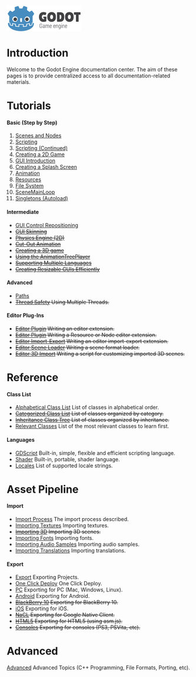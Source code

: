![](images/logo.png)
# Introduction

Welcome to the Godot Engine documentation center. The aim of these pages is to provide centralized access to all documentation-related materials.

# Tutorials

####  Basic (Step by Step)

 1.  [ Scenes and Nodes](tutorial_scene)
 2.  [Scripting](tutorial_scripting)
 3.  [Scripting (Continued)](tutorial_scripting_2)
 4.  [Creating a 2D Game](tutorial_2d)
 5.  [GUI Introduction](tutorial_gui)
 6.  [Creating a Splash Screen](tutorial_splash)
 7.  [Animation](tutorial_animation)
 8.  [Resources](tutorial_resources)
 9.  [File System](tutorial_fs)
 10.  [SceneMainLoop](tutorial_scene_main_loop)
 11.  [Singletons (Autoload)](tutorial_singletons)

#### Intermediate

*  [GUI Control Repositioning](tutorial_gui_repositioning)
*  ~~[GUI Skinning](tutorial_gui_skinning)~~
*  ~~[ Physics Engine (2D)](tutorial_physics_2d)~~
*  ~~[Cut-Out Animation](tutorial_cutout)~~
*  ~~[ Creating a 3D game](tutorial_3d)~~ 
*  ~~[Using the AnimationTreePlayer](tutorial_animation_tree)~~
*  ~~[Supporting Multiple Languages](tutorial_localization)~~
*  ~~[Creating Resizable GUIs Efficiently](tutorial_resizable_gui)~~

#### Advanced

*  [Paths](paths)
*  ~~[Thread Safety](thread_safety) Using Multiple Threads.~~


#### Editor Plug-Ins

*  ~~[Editor Plugin](editor_plugin) Writing an editor extension.~~
*  ~~[Editor Plugin](editor_res_node) Writing a Resource or Node editor extension.~~
*  ~~[Editor Import-Export](editor_import) Writing an editor import-export extension.~~
*  ~~[Editor Scene Loader](editor_scene_loader) Writing a scene format loader.~~
*  ~~[Editor 3D Import](editor_import_3d) Writing a script for customizing imported 3D scenes.~~
# Reference

#### Class List

*  [Alphabetical Class List](class_class_list) List of classes in alphabetical order.
*  ~~[Categorized Class List](class_category) List of classes organized by category.~~
*  ~~[Inheritance Class Tree](class_inheritance) List of classes organized by inheritance.~~
*  [Relevant Classes](relevant_classes) List of the most relevant classes to learn first.

#### Languages

*  [GDScript](gdscript) Built-in, simple, flexible and efficient scripting language.
*  [Shader](shader) Built-in, portable, shader language.
*  [Locales](locales) List of supported locale strings.

# Asset Pipeline

#### Import

*  [Import Process](import_process) The import process described.
*  [Importing Textures](import_textures) Importing textures.
*  ~~[Importing 3D](import_3d) Importing 3D scenes.~~
*  [Importing Fonts](import_fonts) Importing fonts.
*  [Importing Audio Samples](import_samples) Importing audio samples.
*  [Importing Translations](import_translation) Importing translations.

#### Export

*  [Export](export) Exporting Projects.
*  [One Click Deploy](one_click_deploy) One Click Deploy.
*  [PC](export_pc) Exporting for PC (Mac, Windows, Linux).
*  [Android](export_android) Exporting for Android.
*  ~~[BlackBerry 10](export_bb10) Exporting for BlackBerry 10.~~
*  [iOS](export_ios) Exporting for iOS.
*  ~~[NaCL](export_nacl) Exporting for Google Native Client.~~
*  ~~[HTML5](export_html5) Exporting for HTML5 (using asm.js).~~
*  ~~[Consoles](export_consoles) Exporting for consoles (PS3, PSVita, etc).~~

# Advanced

[Advanced](advanced) Advanced Topics (C++ Programming, File Formats, Porting, etc).
